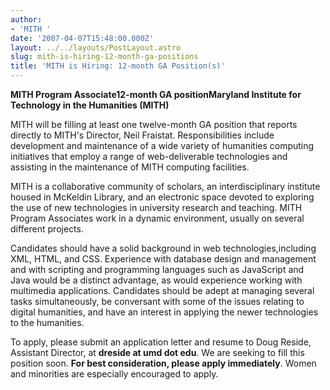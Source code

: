 ```yaml
---
author:
- 'MITH '
date: '2007-04-07T15:48:00.000Z'
layout: ../../layouts/PostLayout.astro
slug: mith-is-hiring-12-month-ga-positions
title: 'MITH is Hiring: 12-month GA Position(s)'
---
```


**MITH Program Associate12-month GA positionMaryland Institute for Technology in the Humanities (MITH)**

MITH will be filling at least one twelve-month GA position that reports directly to MITH's Director, Neil Fraistat. Responsibilities include development and maintenance of a wide variety of humanities computing initiatives that employ a range of web-deliverable technologies and assisting in the maintenance of MITH computing facilities.

MITH is a collaborative community of scholars, an interdisciplinary institute housed in McKeldin Library, and an electronic space devoted to exploring the use of new technologies in university research and teaching. MITH Program Associates work in a dynamic environment, usually on several different projects.

Candidates should have a solid background in web technologies,including XML, HTML, and CSS. Experience with database design and management and with scripting and programming languages such as JavaScript and Java would be a distinct advantage, as would experience working with multimedia applications. Candidates should be adept at managing several tasks simultaneously, be conversant with some of the issues relating to digital humanities, and have an interest in applying the newer technologies to the humanities.

To apply, please submit an application letter and resume to Doug Reside, Assistant Director, at **dreside at umd dot edu**. We are seeking to fill this position soon. **For best consideration, please apply immediately**. Women and minorities are especially encouraged to apply.